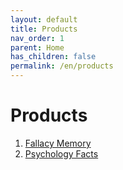 ```yaml
---
layout: default
title: Products
nav_order: 1
parent: Home
has_children: false
permalink: /en/products
---
```


# Products

1. [Fallacy Memory](/en/fallacymemory)
2. [Psychology Facts](/en/psychologyfact)